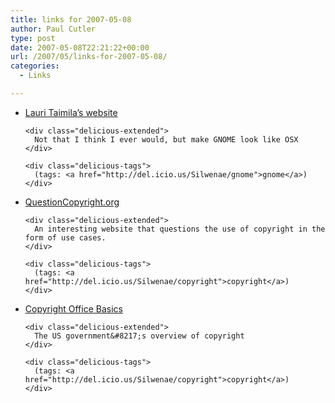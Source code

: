 ```yaml
---
title: links for 2007-05-08
author: Paul Cutler
type: post
date: 2007-05-08T22:21:22+00:00
url: /2007/05/links-for-2007-05-08/
categories:
  - Links

---
```

<ul class="delicious">
  <li>
    <div class="delicious-link">
      <a href="http://www.taimila.com/osx-guide-2.php">Lauri Taimila&#8217;s website</a>
    </div>
    
    <div class="delicious-extended">
      Not that I think I ever would, but make GNOME look like OSX
    </div>
    
    <div class="delicious-tags">
      (tags: <a href="http://del.icio.us/Silwenae/gnome">gnome</a>)
    </div>
  </li>
  
  <li>
    <div class="delicious-link">
      <a href="http://www.questioncopyright.org/">QuestionCopyright.org</a>
    </div>
    
    <div class="delicious-extended">
      An interesting website that questions the use of copyright in the form of use cases.
    </div>
    
    <div class="delicious-tags">
      (tags: <a href="http://del.icio.us/Silwenae/copyright">copyright</a>)
    </div>
  </li>
  
  <li>
    <div class="delicious-link">
      <a href="http://www.copyright.gov/circs/circ1.html">Copyright Office Basics</a>
    </div>
    
    <div class="delicious-extended">
      The US government&#8217;s overview of copyright
    </div>
    
    <div class="delicious-tags">
      (tags: <a href="http://del.icio.us/Silwenae/copyright">copyright</a>)
    </div>
  </li>
</ul>